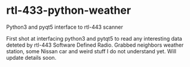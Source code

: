 # rtl-433-python-weather
Python3 and pyqt5 interface to rtl-443 scanner

First shot at interfacing python3 and pytqt5 to read any interesting data deteted by rtl-443 Software Defined Radio.
Grabbed neighbors weather station, some Nissan car and weird stuff I do not understand yet.
Will update details soon.
